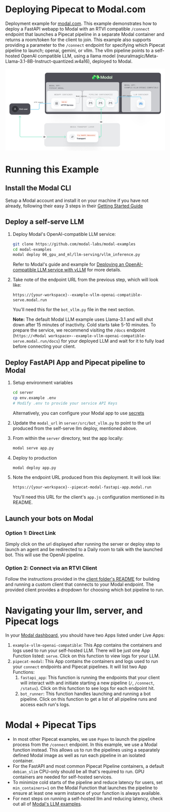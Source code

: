 # Deploying Pipecat to Modal.com

Deployment example for [modal.com](https://www.modal.com). This example demonstrates how to deploy a FastAPI webapp to Modal with an RTVI compatible `/connect` endpoint that launches a Pipecat pipeline in a separate Modal container and returns a room/token for the client to join. This example also supports providing a parameter to the `/connect` endpoint for specifying which Pipecat pipeline to launch; openai, gemini, or vllm. The vllm pipeline points to a self-hosted OpenAI compatible LLM, using a llama model (neuralmagic/Meta-Llama-3.1-8B-Instruct-quantized.w4a16), deployed to Modal.

![](diagram.jpg)

# Running this Example

## Install the Modal CLI

Setup a Modal account and install it on your machine if you have not already, following their easy 3 steps in their [Getting Started Guide](https://modal.com/docs/guide#getting-started)

## Deploy a self-serve LLM

1. Deploy Modal's OpenAI-compatible LLM service:

   ```bash
   git clone https://github.com/modal-labs/modal-examples
   cd modal-examples
   modal deploy 06_gpu_and_ml/llm-serving/vllm_inference.py
   ```

   Refer to Modal's guide and example for [Deploying an OpenAI-compatible LLM service with vLLM](https://modal.com/docs/examples/vllm_inference) for more details.

2. Take note of the endpoint URL from the previous step, which will look like:
   ```
   https://{your-workspace}--example-vllm-openai-compatible-serve.modal.run
   ```
   You'll need this for the `bot_vllm.py` file in the next section.

    **Note:**  The default Modal LLM example uses Llama-3.1 and will shut down after 15 minutes of inactivity. Cold starts take 5-10 minutes. To prepare the service, we recommend visiting the `/docs` endpoint (`https://<Modal workspace>--example-vllm-openai-compatible-serve.modal.run/docs`) for your deployed LLM and wait for it to fully load before connecting your client.

## Deploy FastAPI App and Pipecat pipeline to Modal 

1. Setup environment variables

   ```bash
   cd server
   cp env.example .env
   # Modify .env to provide your service API Keys
   ```

   Alternatively, you can configure your Modal app to use [secrets](https://modal.com/docs/guide/secrets)

2. Update the `modal_url` in `server/src/bot_vllm.py` to point to the url produced from the self-serve llm deploy, mentioned above.

3. From within the `server` directory, test the app locally:

   ```bash
   modal serve app.py
   ```

4. Deploy to production

   ```bash
   modal deploy app.py
   ```

5. Note the endpoint URL produced from this deployment. It will look like:

   ```bash
   https://{your-workspace}--pipecat-modal-fastapi-app.modal.run
   ```

   You'll need this URL for the client's `app.js` configuration mentioned in its README.

## Launch your bots on Modal

### Option 1: Direct Link

Simply click on the url displayed after running the server or deploy step to launch an agent and be redirected to a Daily room to talk with the launched bot. This will use the OpenAI pipeline.

### Option 2: Connect via an RTVI Client

Follow the instructions provided in the [client folder's README](client/javascript/README.md) for building and running a custom client that connects to your Modal endpoint. The provided client provides a dropdown for choosing which bot pipeline to run.

# Navigating your llm, server, and Pipecat logs

In your [Modal dashboard](https://modal.com/apps), you should have two Apps listed under Live Apps:

1. `example-vllm-openai-compatible`: This App contains the containers and logs used to run your self-hosted LLM. There will be just one App Function listed: `serve`. Click on this function to view logs for your LLM.
2. `pipecat-modal`: This App contains the containers and logs used to run your `connect` endpoints and Pipecat pipelines. It will list two App Functions:
    1. `fastapi_app`: This function is running the endpoints that your client will interact with and initiate starting a new pipeline (`/`, `/connect`, `/status`). Click on this function to see logs for each endpoint hit.
    2. `bot_runner`: This function handles launching and running a bot pipeline. Click on this function to get a list of all pipeline runs and access each run's logs.

# Modal + Pipecat Tips

- In most other Pipecat examples, we use `Popen` to launch the pipeline process from the `/connect` endpoint. In this example, we use a Modal function instead. This allows us to run the pipelines using a separately defined Modal image as well as run each pipeline in an isolated container.
- For the FastAPI and most common Pipecat Pipeline containers, a default `debian_slim` CPU-only should be all that's required to run. GPU containers are needed for self-hosted services.
- To minimize cold starts of the pipeline and reduce latency for users, set `min_containers=1` on the Modal Function that launches the pipeline to ensure at least one warm instance of your function is always available.
- For next steps on running a self-hosted llm and reducing latency, check out all of [Modal's LLM examples](https://modal.com/docs/examples/vllm_inference).
